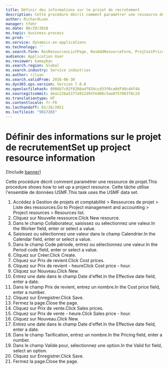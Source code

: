 ```yaml
---
title: Définir des informations sur le projet de recrutement
description: Cette procédure décrit comment paramétrer une ressource de projet.
author: RichardLuan
manager: tfehr
ms.date: 08/29/2018
ms.topic: business-process
ms.prod: ''
ms.service: dynamics-ax-applications
ms.technology: ''
ms.search.form: ResResourcesListPage, ResAddResourceForm, ProjCostPriceHour, ProjSalesPriceHour
audience: Application User
ms.reviewer: kamaybac
ms.search.region: Global
ms.search.industry: Service industries
ms.author: riluan
ms.search.validFrom: 2016-06-30
ms.dyn365.ops.version: Version 7.0.0
ms.openlocfilehash: 0906b7c92f8288adf834ccd33f0ca0df40cd4f44
ms.sourcegitcommit: deac22ba5377a912d93fe408c5ae875706378c2d
ms.translationtype: HT
ms.contentlocale: fr-FR
ms.lasthandoff: 01/16/2021
ms.locfileid: "5017265"
---
```

# <a name="set-up-project-resource-information"></a><span data-ttu-id="8cdb9-103">Définir des informations sur le projet de recrutement</span><span class="sxs-lookup"><span data-stu-id="8cdb9-103">Set up project resource information</span></span>

[!include [banner](../../includes/banner.md)]

<span data-ttu-id="8cdb9-104">Cette procédure décrit comment paramétrer une ressource de projet.</span><span class="sxs-lookup"><span data-stu-id="8cdb9-104">This procedure shows how to set up a project resource.</span></span> <span data-ttu-id="8cdb9-105">Cette tâche utilise l'ensemble de données USMF.</span><span class="sxs-lookup"><span data-stu-id="8cdb9-105">This task uses the USMF data set.</span></span>

1. <span data-ttu-id="8cdb9-106">Accédez à Gestion de projets et comptabilité > Ressources de projet > Liste des ressources.</span><span class="sxs-lookup"><span data-stu-id="8cdb9-106">Go to Project management and accounting > Project resources > Resources list.</span></span>
2. <span data-ttu-id="8cdb9-107">Cliquez sur Nouvelle ressource.</span><span class="sxs-lookup"><span data-stu-id="8cdb9-107">Click New resource.</span></span>
3. <span data-ttu-id="8cdb9-108">Dans le champ Collaborateur, saisissez ou sélectionnez une valeur.</span><span class="sxs-lookup"><span data-stu-id="8cdb9-108">In the Worker field, enter or select a value.</span></span>
4. <span data-ttu-id="8cdb9-109">Saisissez ou sélectionnez une valeur dans le champ Calendrier.</span><span class="sxs-lookup"><span data-stu-id="8cdb9-109">In the Calendar field, enter or select a value.</span></span>
5. <span data-ttu-id="8cdb9-110">Dans le champ Code période, entrez ou sélectionnez une valeur.</span><span class="sxs-lookup"><span data-stu-id="8cdb9-110">In the Period code field, enter or select a value.</span></span>
6. <span data-ttu-id="8cdb9-111">Cliquez sur Créer.</span><span class="sxs-lookup"><span data-stu-id="8cdb9-111">Click Create.</span></span>
7. <span data-ttu-id="8cdb9-112">Cliquez sur Prix de revient.</span><span class="sxs-lookup"><span data-stu-id="8cdb9-112">Click Cost prices.</span></span>
8. <span data-ttu-id="8cdb9-113">Cliquez sur Prix de revient - heure</span><span class="sxs-lookup"><span data-stu-id="8cdb9-113">Click Cost price - hour.</span></span>
9. <span data-ttu-id="8cdb9-114">Cliquez sur Nouveau.</span><span class="sxs-lookup"><span data-stu-id="8cdb9-114">Click New.</span></span>
10. <span data-ttu-id="8cdb9-115">Entrez une date dans le champ Date d'effet.</span><span class="sxs-lookup"><span data-stu-id="8cdb9-115">In the Effective date field, enter a date.</span></span>
11. <span data-ttu-id="8cdb9-116">Dans le champ Prix de revient, entrez un nombre.</span><span class="sxs-lookup"><span data-stu-id="8cdb9-116">In the Cost price field, enter a number.</span></span>
12. <span data-ttu-id="8cdb9-117">Cliquez sur Enregistrer.</span><span class="sxs-lookup"><span data-stu-id="8cdb9-117">Click Save.</span></span>
13. <span data-ttu-id="8cdb9-118">Fermez la page.</span><span class="sxs-lookup"><span data-stu-id="8cdb9-118">Close the page.</span></span>
14. <span data-ttu-id="8cdb9-119">Cliquez sur Prix de vente.</span><span class="sxs-lookup"><span data-stu-id="8cdb9-119">Click Sales prices.</span></span>
15. <span data-ttu-id="8cdb9-120">Cliquez sur Prix de vente - heure.</span><span class="sxs-lookup"><span data-stu-id="8cdb9-120">Click Sales price - hour.</span></span>
16. <span data-ttu-id="8cdb9-121">Cliquez sur Nouveau.</span><span class="sxs-lookup"><span data-stu-id="8cdb9-121">Click New.</span></span>
17. <span data-ttu-id="8cdb9-122">Entrez une date dans le champ Date d'effet.</span><span class="sxs-lookup"><span data-stu-id="8cdb9-122">In the Effective date field, enter a date.</span></span>
18. <span data-ttu-id="8cdb9-123">Dans le champ Tarification, entrez un nombre.</span><span class="sxs-lookup"><span data-stu-id="8cdb9-123">In the Pricing field, enter a number.</span></span>
19. <span data-ttu-id="8cdb9-124">Dans le champ Valide pour, sélectionnez une option.</span><span class="sxs-lookup"><span data-stu-id="8cdb9-124">In the Valid for field, select an option.</span></span>
20. <span data-ttu-id="8cdb9-125">Cliquez sur Enregistrer.</span><span class="sxs-lookup"><span data-stu-id="8cdb9-125">Click Save.</span></span>
21. <span data-ttu-id="8cdb9-126">Fermez la page.</span><span class="sxs-lookup"><span data-stu-id="8cdb9-126">Close the page.</span></span>

